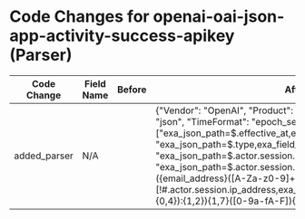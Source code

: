 # Code Changes for openai-oai-json-app-activity-success-apikey (Parser)

| Code Change | Field Name | Before | After |
|-------------|------------|--------|-------|
| added_parser | N/A |  | {"Vendor": "OpenAI", "Product": "OpenAI", "ExtractionType": "json", "TimeFormat": "epoch_sec", "Fields": ["exa_json_path=$.effective_at,exa_field_name=time", "exa_json_path=$.type,exa_field_name=event_name", "exa_json_path=$.actor.session.user.id,exa_field_name=user_id", "exa_json_path=$.actor.session.user.email,exa_regex=({email_address}([A-Za-z0-9]+[!#$%&'+\/=?^_`~.\-])*[A-Za-z0-9]+@({email_domain}[^\]\s\"\\,;\|]+\.[^\]\s\"\\,;\|]+))", "exa_json_path=$.actor.session.ip_address,exa_regex=({src_ip}((([0-9a-fA-F.]{0,4}):{1,2}){1,7}([0-9a-fA-F]){0,4})|(((25[0-5]|(2[0-4]|1\d|[0-9]|)\d)\.?\b){4}))", "exa_json_path=$.actor.session.user_agent,exa_field_name=user_agent", "exa_json_path=$.actor.session.ip_address_details.country,exa_field_name=country_code", "exa_json_path=$.actor.session.ip_address_details.city,exa_field_name=city", "exa_json_path=$.actor.session.ip_address_details.region,exa_field_name=region", "exa_json_path=$.project.id,exa_field_name=project_id"], "Name": "openai-oai-json-app-activity-success-apikey", "ParserVersion": "v1.0.0", "Conditions": ["\"type\":\"api_key.", "\"ja3\":", "\"ja4\":"]} |